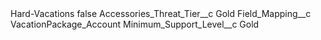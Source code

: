 <?xml version="1.0" encoding="UTF-8"?>
<CustomMetadata xmlns="http://soap.sforce.com/2006/04/metadata" xmlns:xsi="http://www.w3.org/2001/XMLSchema-instance" xmlns:xsd="http://www.w3.org/2001/XMLSchema">
    <label>Hard-Vacations</label>
    <protected>false</protected>
    <values>
        <field>Accessories_Threat_Tier__c</field>
        <value xsi:type="xsd:string">Gold</value>
    </values>
    <values>
        <field>Field_Mapping__c</field>
        <value xsi:type="xsd:string">VacationPackage_Account</value>
    </values>
    <values>
        <field>Minimum_Support_Level__c</field>
        <value xsi:type="xsd:string">Gold</value>
    </values>
</CustomMetadata>
